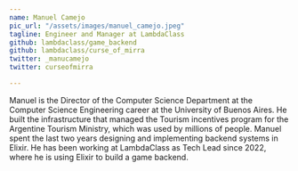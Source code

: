 ```yaml
---
name: Manuel Camejo
pic_url: "/assets/images/manuel_camejo.jpeg"
tagline: Engineer and Manager at LambdaClass
github: lambdaclass/game_backend
github: lambdaclass/curse_of_mirra
twitter: _manucamejo
twitter: curseofmirra

---
```

Manuel is the Director of the Computer Science Department at the Computer Science Engineering career at the University of Buenos Aires. He built the infrastructure that managed the Tourism incentives program for the Argentine Tourism Ministry, which was used by millions of people. Manuel spent the last two years designing and implementing backend systems in Elixir. He has been working at LambdaClass as Tech Lead since 2022, where he is using Elixir to build a game backend.
